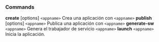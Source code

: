### Commands

   **create** [options] ```<appname>``` Crea una aplicación con ```<appname>```
   **publish** [options] ```<appname>```  Publica una aplicación con ```<appname>```
   **generate-sw** ```<appname>```        Genera el trabajador de servicio  ```<appname>```
   **launch** ```<appname>```             Inicia la aplicación.
